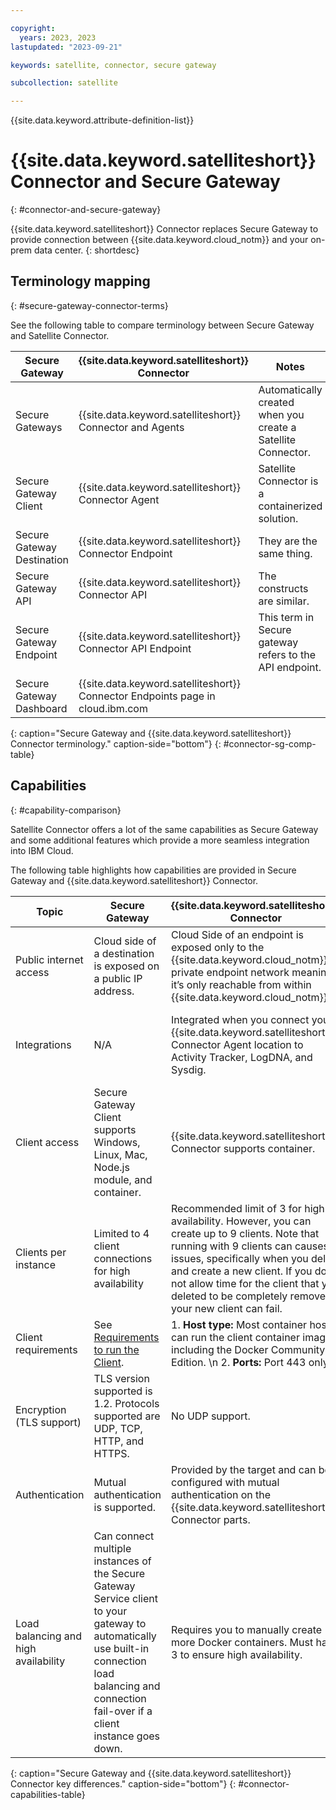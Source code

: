 ```yaml
---

copyright:
  years: 2023, 2023
lastupdated: "2023-09-21"

keywords: satellite, connector, secure gateway

subcollection: satellite

---
```


{{site.data.keyword.attribute-definition-list}}




# {{site.data.keyword.satelliteshort}} Connector and Secure Gateway
{: #connector-and-secure-gateway}

{{site.data.keyword.satelliteshort}} Connector replaces Secure Gateway to provide connection between {{site.data.keyword.cloud_notm}} and your on-prem data center.
{: shortdesc}

## Terminology mapping
{: #secure-gateway-connector-terms}

See the following table to compare terminology between Secure Gateway and Satellite Connector.


| Secure Gateway | {{site.data.keyword.satelliteshort}} Connector | Notes |
| --- | --- | --- |
| Secure Gateways | {{site.data.keyword.satelliteshort}} Connector and Agents | Automatically created when you create a Satellite Connector. |
| Secure Gateway Client | {{site.data.keyword.satelliteshort}} Connector Agent | Satellite Connector is a containerized solution. |
| Secure Gateway Destination | {{site.data.keyword.satelliteshort}} Connector Endpoint | They are the same thing. |
| Secure Gateway API | {{site.data.keyword.satelliteshort}} Connector API | The constructs are similar. |
| Secure Gateway Endpoint | {{site.data.keyword.satelliteshort}} Connector API Endpoint | This term in Secure gateway refers to the API endpoint. |
| Secure Gateway Dashboard | {{site.data.keyword.satelliteshort}} Connector Endpoints page in cloud.ibm.com |  |
{: caption="Secure Gateway and {{site.data.keyword.satelliteshort}} Connector terminology." caption-side="bottom"}
{: #connector-sg-comp-table}

## Capabilities
{: #capability-comparison}

Satellite Connector offers a lot of the same capabilities as Secure Gateway and some additional features which provide a more seamless integration into IBM Cloud.
  
The following table highlights how capabilities are provided in Secure Gateway and {{site.data.keyword.satelliteshort}} Connector.


| Topic | Secure Gateway | {{site.data.keyword.satelliteshort}} Connector | Notes |
| --- | --- | --- | --- |
| Public internet access | Cloud side of a destination is exposed on a public IP address. | Cloud Side of an endpoint is exposed only to the {{site.data.keyword.cloud_notm}} private endpoint network meaning it’s only reachable from within {{site.data.keyword.cloud_notm}}. | {{site.data.keyword.satelliteshort}} Connector Access Control List sets the access. |  
| Integrations | N/A | Integrated when you connect your {{site.data.keyword.satelliteshort}} Connector Agent location to Activity Tracker, LogDNA, and Sysdig. | The agent itself runs on a container platform that isn’t integrated into the {{site.data.keyword.cloud_notm}} tools. For example,  Docker won’t send logs to logDNA.  |  
| Client access | Secure Gateway Client supports Windows, Linux, Mac, Node.js module, and container. | {{site.data.keyword.satelliteshort}} Connector supports container. |  |  
| Clients per instance | Limited to 4 client connections for high availability | Recommended limit of 3 for high availability. However, you can create up to 9 clients. Note that running with 9 clients can causes issues, specifically when you delete and create a new client. If you do not allow time for the client that you deleted to be completely removed, your new client can fail. |  |  
| Client requirements | See [Requirements to run the Client](/docs/SecureGateway?topic=SecureGateway-client-requirements). | 1. **Host type:** Most container hosts can run the client container image, including the Docker Community Edition. \n 2. **Ports:** Port 443 only | |  
| Encryption (TLS support) | TLS version supported is 1.2. Protocols supported are UDP, TCP, HTTP, and HTTPS. | No UDP support.  |  |  
| Authentication | Mutual authentication is supported. | Provided by the target and can be configured with mutual authentication on the {{site.data.keyword.satelliteshort}} Connector parts. |  |  
| Load balancing and high availability | Can connect multiple instances of the Secure Gateway Service client to your gateway to automatically use built-in connection load balancing and connection fail-over if a client instance goes down. | Requires you to manually create more Docker containers. Must have 3 to ensure high availability.  |
{: caption="Secure Gateway and {{site.data.keyword.satelliteshort}} Connector key differences." caption-side="bottom"}
{: #connector-capabilities-table}
